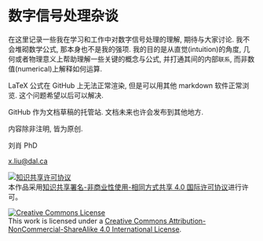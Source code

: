 # 数字信号处理杂谈

在这里记录一些我在学习和工作中对数字信号处理的理解, 期待与大家讨论.
我不会堆砌数学公式, 那本身也不是我的强项.
我的目的是从直觉(intuition)的角度, 几何或者物理意义上帮助理解一些关键的概念与公式, 并打通其间的内部`联系`, 而非数值(numerical)上解释如何运算.


LaTeX 公式在 GitHub 上无法正常渲染, 但是可以用其他 markdown 软件正常浏览.
这个问题希望以后可以解决.

GitHub 作为文档草稿的托管站. 
文档未来也许会发布到其他地方.

内容除非注明, 皆为原创.

刘肖 PhD

x.liu@dal.ca

<a rel="license" href="http://creativecommons.org/licenses/by-nc-sa/4.0/"><img alt="知识共享许可协议" style="border-width:0" src="https://i.creativecommons.org/l/by-nc-sa/4.0/88x31.png" /></a><br />本作品采用<a rel="license" href="http://creativecommons.org/licenses/by-nc-sa/4.0/">知识共享署名-非商业性使用-相同方式共享 4.0 国际许可协议</a>进行许可。

<a rel="license" href="http://creativecommons.org/licenses/by-nc-sa/4.0/"><img alt="Creative Commons License" style="border-width:0" src="https://i.creativecommons.org/l/by-nc-sa/4.0/88x31.png" /></a><br />This work is licensed under a <a rel="license" href="http://creativecommons.org/licenses/by-nc-sa/4.0/">Creative Commons Attribution-NonCommercial-ShareAlike 4.0 International License</a>.
